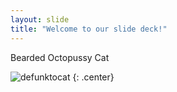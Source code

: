 ```yaml
---
layout: slide
title: "Welcome to our slide deck!"
---
```


Bearded Octopussy Cat

![defunktocat](https://octodex.github.com/images/defunktocat.png)
{: .center}
